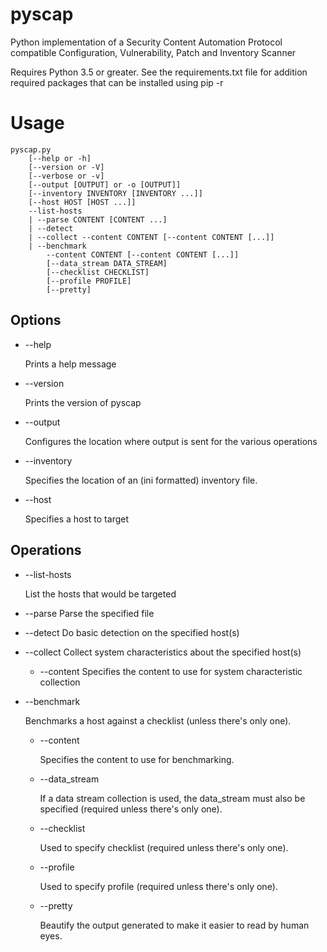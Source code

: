 # pyscap
Python implementation of a Security Content Automation Protocol compatible Configuration, Vulnerability, Patch and Inventory Scanner

Requires Python 3.5 or greater. See the requirements.txt file for addition required packages that can be installed using pip -r

Usage
=====

    pyscap.py
        [--help or -h]
        [--version or -V]
        [--verbose or -v]
        [--output [OUTPUT] or -o [OUTPUT]]
        [--inventory INVENTORY [INVENTORY ...]]
        [--host HOST [HOST ...]]
        --list-hosts
        | --parse CONTENT [CONTENT ...]
        | --detect
        | --collect --content CONTENT [--content CONTENT [...]]
        | --benchmark
            --content CONTENT [--content CONTENT [...]]
            [--data_stream DATA_STREAM]
            [--checklist CHECKLIST]
            [--profile PROFILE]
            [--pretty]

Options
-------

* --help

    Prints a help message
    
* --version

    Prints the version of pyscap

* --output

    Configures the location where output is sent for the various operations

* --inventory

    Specifies the location of an (ini formatted) inventory file.

* --host

    Specifies a host to target

Operations
----------

* --list-hosts

    List the hosts that would be targeted

* --parse
    Parse the specified file

* --detect
    Do basic detection on the specified host(s)

* --collect
    Collect system characteristics about the specified host(s)

    * --content
        Specifies the content to use for system characteristic collection

* --benchmark

    Benchmarks a host against a checklist (unless there's only one).

    * --content

        Specifies the content to use for benchmarking.

    * --data_stream

        If a data stream collection is used, the data_stream must also be specified (required unless there's only one).

    * --checklist

        Used to specify checklist (required unless there's only one).

    * --profile

        Used to specify profile (required unless there's only one).

    * --pretty

        Beautify the output generated to make it easier to read by human eyes.
